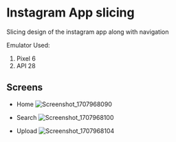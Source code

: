 # Instagram App slicing

Slicing design of the instagram app along with navigation

Emulator Used:
1. Pixel 6
2. API 28

## Screens
 - Home
![Screenshot_1707968090](https://github.com/GShabran30/app_slicing_instagram/assets/121564681/b6ced4c4-f74f-41aa-8ee0-1f47ca6a7119)

 - Search
![Screenshot_1707968100](https://github.com/GShabran30/app_slicing_instagram/assets/121564681/a7fe42a5-6891-4f0f-87f9-add298f680ce)

 - Upload
![Screenshot_1707968104](https://github.com/GShabran30/app_slicing_instagram/assets/121564681/e8764121-9b34-44ff-b72f-0d8cbc3d2301)
